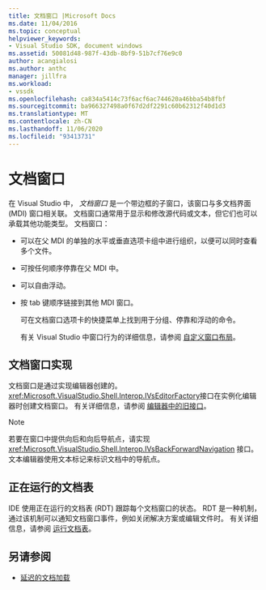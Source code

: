 ```yaml
---
title: 文档窗口 |Microsoft Docs
ms.date: 11/04/2016
ms.topic: conceptual
helpviewer_keywords:
- Visual Studio SDK, document windows
ms.assetid: 50081d48-987f-43db-8bf9-51b7cf76e9c0
author: acangialosi
ms.author: anthc
manager: jillfra
ms.workload:
- vssdk
ms.openlocfilehash: ca834a5414c73f6acf6ac744620a46bba54b8fbf
ms.sourcegitcommit: ba966327498a0f67d2df2291c60b62312f40d1d3
ms.translationtype: MT
ms.contentlocale: zh-CN
ms.lasthandoff: 11/06/2020
ms.locfileid: "93413731"
---
```

# <a name="document-windows"></a>文档窗口
在 Visual Studio 中， *文档窗口* 是一个带边框的子窗口，该窗口与多文档界面 (MDI) 窗口相关联。 文档窗口通常用于显示和修改源代码或文本，但它们也可以承载其他功能类型。 文档窗口：

- 可以在父 MDI 的单独的水平或垂直选项卡组中进行组织，以便可以同时查看多个文件。

- 可按任何顺序停靠在父 MDI 中。

- 可以自由浮动。

- 按 tab 键顺序链接到其他 MDI 窗口。

  可在文档窗口选项卡的快捷菜单上找到用于分组、停靠和浮动的命令。

  有关 Visual Studio 中窗口行为的详细信息，请参阅 [自定义窗口布局](../../ide/customizing-window-layouts-in-visual-studio.md)。

## <a name="document-window-implementation"></a>文档窗口实现
 文档窗口是通过实现编辑器创建的。 <xref:Microsoft.VisualStudio.Shell.Interop.IVsEditorFactory>接口在实例化编辑器时创建文档窗口。 有关详细信息，请参阅 [编辑器中的旧接口](/previous-versions/visualstudio/visual-studio-2015/extensibility/legacy-interfaces-in-the-editor?preserve-view=true&view=vs-2015)。

> [!NOTE]
> 若要在窗口中提供向后和向后导航点，请实现 <xref:Microsoft.VisualStudio.Shell.Interop.IVsBackForwardNavigation> 接口。 文本编辑器使用文本标记来标识文档中的导航点。

## <a name="the-running-document-table"></a>正在运行的文档表
 IDE 使用正在运行的文档表 (RDT) 跟踪每个文档窗口的状态。 RDT 是一种机制，通过该机制可以通知文档窗口事件，例如关闭解决方案或编辑文件时。 有关详细信息，请参阅 [运行文档表](../../extensibility/internals/running-document-table.md)。

## <a name="see-also"></a>另请参阅
- [延迟的文档加载](../../extensibility/internals/delayed-document-loading.md)